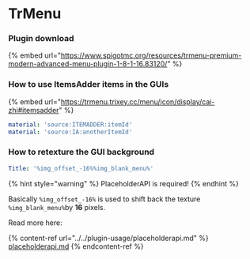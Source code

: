 # TrMenu

### Plugin download

{% embed url="https://www.spigotmc.org/resources/trmenu-premium-modern-advanced-menu-plugin-1-8-1-16.83120/" %}

### How to use ItemsAdder items in the GUIs

{% embed url="https://trmenu.trixey.cc/menu/icon/display/cai-zhi#itemsadder" %}

```yaml
material: 'source:ITEMADDER:itemId'
material: 'source:IA:anotherItemId'
```

### How to retexture the GUI background

```yaml
Title: '%img_offset_-16%%img_blank_menu%'
```

{% hint style="warning" %}
PlaceholderAPI is required!
{% endhint %}

Basically `%img_offset_-16%` is used to shift back the texture `%img_blank_menu%`by **16** pixels.

Read more here:&#x20;

{% content-ref url="../../plugin-usage/placeholderapi.md" %}
[placeholderapi.md](../../plugin-usage/placeholderapi.md)
{% endcontent-ref %}
